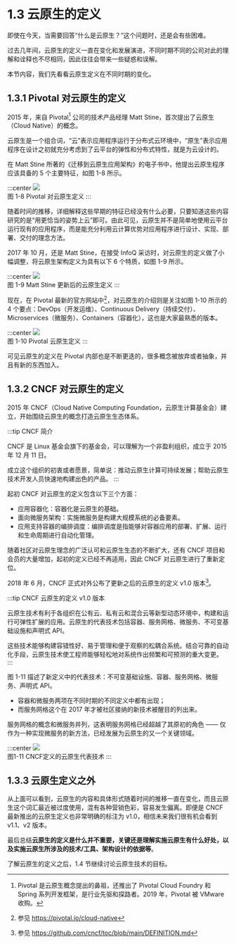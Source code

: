 # 1.3 云原生的定义

即使在今天，当需要回答“什么是云原生？”这个问题时，还是会有些困难。

过去几年间，云原生的定义一直在变化和发展演进，不同时期不同的公司对此的理解和诠释也不尽相同，因此往往会带来一些疑惑和误解。

本节内容，我们先看看云原生定义在不同时期的变化。

## 1.3.1 Pivotal 对云原生的定义

2015 年，来自 Pivotal[^1] 公司的技术产品经理 Matt Stine，首次提出了云原生（Cloud Native）的概念。

云原生是一个组合词，“云”表示应用程序运行于分布式云环境中，“原生”表示应用程序在设计之初就充分考虑到了云平台的弹性和分布式特性，就是为云设计的。

在 Matt Stine 所著的《迁移到云原生应用架构》的电子书中，他提出云原生程序应该具备的 5 个主要特征，如图 1-8 所示。

:::center
  ![](../assets/pivotal-cloud-native.svg)<br/>
  图 1-8 Pivotal 对云原生定义
:::

随着时间的推移，详细解释这些早期的特征已经没有什么必要，只要知道这些内容研究的是“用更恰当的姿势上云”即可。由此可见，云原生并不是简单地使用云平台运行现有的应用程序，而是能充分利用云计算优势对应用程序进行设计、实现、部署、交付的理念方法。

2017 年 10 月，还是 Matt Stine，在接受 InfoQ 采访时，对云原生的定义做了小幅调整，将云原生架构定义为具有以下 6 个特质，如图 1-9 所示。

:::center
  ![](../assets/pivotal-cloud-native-update.svg)<br/>
 图 1-9 Matt Stine 更新后的云原生定义
:::

现在，在 Pivotal 最新的官方网站中[^2]，对云原生的介绍则是关注如图 1-10 所示的 4 个要点：DevOps（开发运维）、Continuous Delivery（持续交付）、Microservices（微服务）、Containers（容器化），这也是大家最熟悉的版本。

:::center
  ![](../assets/cloud-native.png)<br/>
 图 1-10 Pivotal 云原生定义
:::

可见云原生的定义在 Pivotal 内部也是不断更迭的，很多概念被放弃或者抽象，并且有新的东西加入。

## 1.3.2 CNCF 对云原生的定义

2015 年 CNCF（Cloud Native Computing Foundation，云原生计算基金会）建立，开始围绕云原生的概念打造云原生生态体系。

:::tip CNCF 简介

CNCF 是 Linux 基金会旗下的基金会，可以理解为一个非盈利组织，成立于 2015 年 12 月 11 日。

成立这个组织的初衷或者愿景，简单说：推动云原生计算可持续发展；帮助云原生技术开发人员快速地构建出色的产品。
:::

起初 CNCF 对云原生的定义包含以下三个方面：

- 应用容器化：容器化是云原生的基础。
- 面向微服务架构：实施微服务是构建大规模系统的必备要素。
- 应用支持容器的编排调度：编排调度是指能够对容器应用的部署、扩展、运行和生命周期进行自动化管理。

随着社区对云原生理念的广泛认可和云原生生态的不断扩大，还有 CNCF 项目和会员的大量增加，起初的定义已经不再适用，因此 CNCF 对云原生进行了重新定位。

2018 年 6 月，CNCF 正式对外公布了更新之后的云原生的定义 v1.0 版本[^3]。

:::tip CNCF 云原生的定义 v1.0 版本

云原生技术有利于各组织在公有云、私有云和混合云等新型动态环境中，构建和运行可弹性扩展的应用。云原生的代表技术包括容器、服务网格、微服务、不可变基础设施和声明式 API。

这些技术能够构建容错性好、易于管理和便于观察的松耦合系统。结合可靠的自动化手段，云原生技术使工程师能够轻松地对系统作出频繁和可预测的重大变更。
:::

图 1-11 描述了新定义中的代表技术：不可变基础设施、容器、服务网格、微服务、声明式 API。
- 容器和微服务两项在不同时期的不同定义中都有出现；
- 而服务网格这个在 2017 年才被社区接纳的新技术被醒目的列出来。

服务网格的概念和微服务并列，这表明服务网格已经超越了其原初的角色 —— 仅作为一种实现微服务的新方法，已经发展为云原生的又一个关键领域。

:::center
  ![](../assets/cncf-cloud-native.svg)<br/>
 图1-11 CNCF定义的云原生代表技术
:::

## 1.3.3 云原生定义之外

从上面可以看到，云原生的内容和具体形式随着时间的推移一直在变化，而且云原生这个词汇最近被过度使用，混有各种营销色彩，容易发生偏离。即便是 CNCF 最新推出的云原生定义也非常明确的标注为 v1.0，相信未来我们很有机会看到 v1.1、v2 版本。

最后总结**云原生的定义是什么并不重要，关键还是理解实施云原生有什么好处，以及实施云原生所涉及的技术/工具、架构设计的依据等**。

了解云原生的定义之后，1.4 节继续讨论云原生技术的目标。

[^1]: Pivotal 是云原生概念提出的鼻祖，还推出了 Pivotal Cloud Foundry 和 Spring 系列开发框架，是行业先驱和探路者。2019 年，Pivotal 被 VMware 收购。
[^2]: 参见 https://pivotal.io/cloud-native
[^3]: 参见 https://github.com/cncf/toc/blob/main/DEFINITION.md

